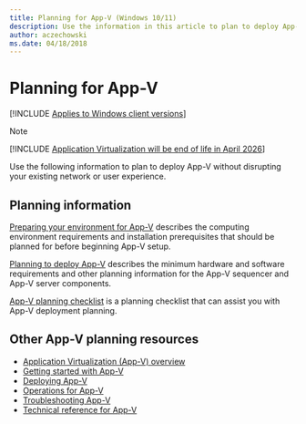 ```yaml
---
title: Planning for App-V (Windows 10/11)
description: Use the information in this article to plan to deploy App-V without disrupting your existing network or user experience.
author: aczechowski
ms.date: 04/18/2018
---
```


# Planning for App-V

[!INCLUDE [Applies to Windows client versions](../includes/applies-to-windows-client-versions.md)]

> [!NOTE]
> [!INCLUDE [Application Virtualization will be end of life in April 2026](../includes/app-v-end-life-statement.md)]

Use the following information to plan to deploy App-V without disrupting your existing network or user experience.

## Planning information

[Preparing your environment for App-V](appv-preparing-your-environment.md) describes the computing environment requirements and installation prerequisites that should be planned for before beginning App-V setup.

[Planning to deploy App-V](appv-planning-to-deploy-appv.md) describes the minimum hardware and software requirements and other planning information for the App-V sequencer and App-V server components.

[App-V planning checklist](appv-planning-checklist.md) is a planning checklist that can assist you with App-V deployment planning.

## Other App-V planning resources

* [Application Virtualization (App-V) overview](appv-for-windows.md)
* [Getting started with App-V](appv-getting-started.md)
* [Deploying App-V](appv-deploying-appv.md)
* [Operations for App-V](appv-operations.md)
* [Troubleshooting App-V](appv-troubleshooting.md)
* [Technical reference for App-V](appv-technical-reference.md)
